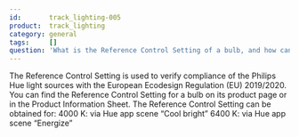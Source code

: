 ```yaml
---
id:       track_lighting-005
product:  track_lighting
category: general
tags:     []
question: 'What is the Reference Control Setting of a bulb, and how can I find it?'
---
```


The Reference Control Setting is used to verify compliance of the Philips Hue light sources with the European Ecodesign Regulation (EU) 2019/2020.
You can find the Reference Control Setting for a bulb on its product page or in the Product Information Sheet.
The Reference Control Setting can be obtained for:
4000 K: via Hue app scene “Cool bright”
6400 K: via Hue app scene “Energize”
